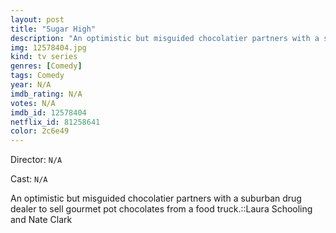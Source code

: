 ```yaml
---
layout: post
title: "Sugar High"
description: "An optimistic but misguided chocolatier partners with a suburban drug dealer to sell gourmet pot chocolates from a food truck.::Laura Schooling and Nate Clark.."
img: 12578404.jpg
kind: tv series
genres: [Comedy]
tags: Comedy 
year: N/A
imdb_rating: N/A
votes: N/A
imdb_id: 12578404
netflix_id: 81258641
color: 2c6e49
---
```

Director: `N/A`  

Cast: `N/A` 

An optimistic but misguided chocolatier partners with a suburban drug dealer to sell gourmet pot chocolates from a food truck.::Laura Schooling and Nate Clark